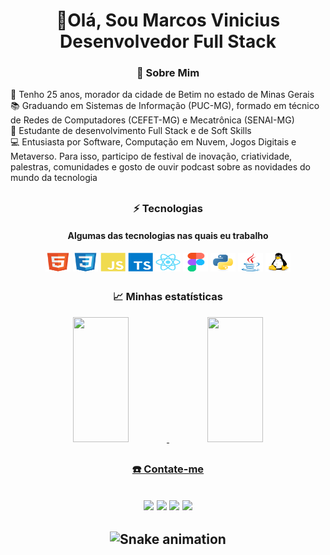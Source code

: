 <div>
<h1  align="center">👋Olá, Sou Marcos Vinicius </br> Desenvolvedor Full Stack</h1>

<h3 align="center">🐼 Sobre Mim</h3>

👨 Tenho 25 anos, morador da cidade de Betim no estado de Minas Gerais</br>
📚 Graduando em Sistemas de Informação (PUC-MG), formado em técnico de Redes de Computadores (CEFET-MG) e Mecatrônica (SENAI-MG)</br>
🚀 Estudante de desenvolvimento Full Stack e de Soft Skills</br>
💻 Entusiasta por Software, Computação em Nuvem, Jogos Digitais e Metaverso. Para isso, participo de festival de inovação, criatividade, palestras, comunidades e gosto de ouvir podcast sobre as novidades do mundo da tecnologia
</div>
<h2></h2>


<div align="center" style="display: inline_block">
  <h3>⚡ Tecnologias</h3>
  <h4>Algumas das tecnologias nas quais eu trabalho</h4>
  <img align="center" alt="Marvin-HTML" height="30" width="40" src="https://raw.githubusercontent.com/devicons/devicon/master/icons/html5/html5-original.svg">
  <img align="center" alt="Marvin-CSS" height="30" width="40" src="https://raw.githubusercontent.com/devicons/devicon/master/icons/css3/css3-original.svg">
  <img align="center" alt="Marvin-Js" height="30" width="40" src="https://raw.githubusercontent.com/devicons/devicon/master/icons/javascript/javascript-plain.svg">
  <img align="center" alt="Marvin-Ts" height="30" width="40" src="https://raw.githubusercontent.com/devicons/devicon/master/icons/typescript/typescript-plain.svg">
  <img align="center" alt="Marvin-React" height="30" width="40" src="https://raw.githubusercontent.com/devicons/devicon/master/icons/react/react-original.svg">
  <img align="center" alt="Marvin-React" height="30" width="40" src="https://github.com/devicons/devicon/blob/master/icons/figma/figma-original.svg">
  <img align="center" alt="Marvin-Python" height="30" width="40" src="https://raw.githubusercontent.com/devicons/devicon/master/icons/python/python-original.svg">
  <img align="center" alt="Marvin-Csharp" height="30" width="40" src="https://github.com/devicons/devicon/blob/master/icons/java/java-original.svg">
  <img align="center" alt="Marvin-Csharp" height="30" width="40" src="https://github.com/devicons/devicon/blob/master/icons/linux/linux-original.svg">
</div>
<h2></h2>


<div align="center" color="">
  <h3>📈 Minhas estatísticas</h3>
  <a href="https://github.com/MarVinReisSantos">
  <img width="42%" height="200px" src="https://github-readme-stats.vercel.app/api?username=marvinreissantos&show_icons=true&theme=tokyonight&include_all_commits=true&count_private=true"/>
  <img width="42%" height="200px" src="https://github-readme-stats.vercel.app/api/top-langs/?username=marvinreissantos&layout=compact&langs_count=7&theme=tokyonight"/>
</div>
<h2></h2>

<div align="center"> 
  <h3>☎️ Contate-me</h3>
  <h2>
  <a href="https://t.me/marcos_vinicius_reis_santos" target="_blank"><img src="https://img.shields.io/badge/Telegram-2CA5E0?style=for-the-badge&logo=telegram&logoColor=white" target="_blank"></a>
<a href="https://wa.me/55031999512543" target="_blank"><img src="https://img.shields.io/badge/WhatsApp-25D366?style=for-the-badge&logo=whatsapp&logoColor=white" target="_blank"></a>
  <a href = "mailto:marcos.vinicius.reis.santos.98@gmail.com"><img src="https://img.shields.io/badge/Gmail-D14836?style=for-the-badge&logo=gmail&logoColor=white" target="_blank"></a>
  <a href="https://www.linkedin.com/in/marcos-vinicius-reis-santos" target="_blank"><img src="https://img.shields.io/badge/-LinkedIn-%230077B5?style=for-the-badge&logo=linkedin&logoColor=white" target="_blank"></a>
  <h2/>
    
  ![Snake animation](https://github.com/MarVinReisSantos/MarVinReisSantos/blob/output/github-contribution-grid-snake.svg)
</div>

